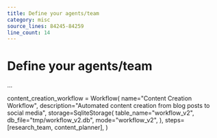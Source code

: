 ```yaml
---
title: Define your agents/team
category: misc
source_lines: 84245-84259
line_count: 14
---
```


# Define your agents/team
...

content_creation_workflow = Workflow(
    name="Content Creation Workflow",
    description="Automated content creation from blog posts to social media",
    storage=SqliteStorage(
        table_name="workflow_v2",
        db_file="tmp/workflow_v2.db",
        mode="workflow_v2",
    ),
    steps=[research_team, content_planner],
)

